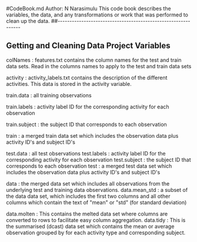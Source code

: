 #CodeBook.md
Author: N Narasimulu
This code book  describes the variables, the data, and any transformations or work that was performed to clean up the data.
##--------------------------------------------------------------
## Getting and Cleaning Data Project Variables

colNames : features.txt contains the column names for the test and train data sets. Read in the columns names to apply to the test and train data sets

activity : activity_labels.txt contains the description of the different activities.  This data is stored in the activity variable.

train.data : all training observations

train.labels : activity label ID for the corresponding activity for each observation

train.subject : the subject ID that corresponds to each observation

train : a merged train data set which includes the observation data plus activity ID's and subject ID's

test.data : all test observations
test.labels : activity label ID for the corresponding activity for each observation
test.subject : the subject ID that corresponds to each observation
test : a merged test data set which includes the observation data plus activity ID's and subject ID's

data : the merged data set which includes all observations from the underlying test and training data observations.
data.mean_std : a subset of the data data set, which includes the first two columns and all other columns which contain the text of "mean" or "std" (for standard deviation)

data.molten : This contains the melted data set where columns are converted to rows to facilitate easy column aggregation.
data.tidy : This is the summarised (dcast) data set which contains the mean or average observation grouped by for each activity type and corresponding subject.
